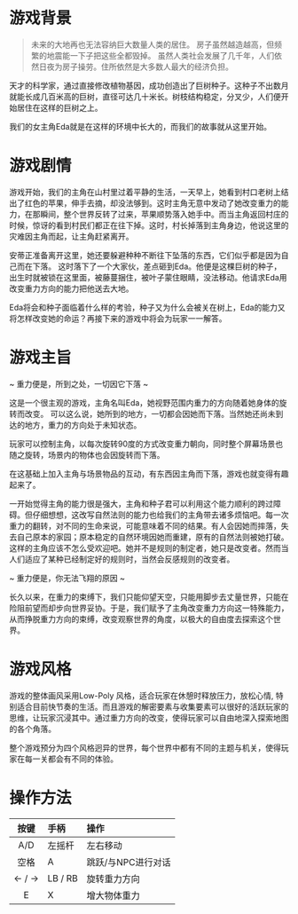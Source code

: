 # 游戏背景

> 未来的大地再也无法容纳巨大数量人类的居住。 房子虽然越造越高，但频繁的地震能一下子把这些全都毁掉。 虽然人类社会发展了几千年，人们依然日夜为房子操劳。住所依然是大多数人最大的经济负担。

天才的科学家，通过直接修改植物基因，成功创造出了巨树种子。这种子不出数月就能长成几百米高的巨树，直径可达几十米长。树枝结构稳定，分叉少，人们便开始居住在这样的巨树之上。

我们的女主角Eda就是在这样的环境中长大的，而我们的故事就从这里开始。

# 游戏剧情

游戏开始，我们的主角在山村里过着平静的生活，一天早上，她看到村口老树上结出了红色的苹果，伸手去摘，却没法够到。这时主角无意中发动了她改变重力的能力，在那瞬间，整个世界反转了过来，苹果顺势落入她手中。而当主角返回村庄的时候，惊讶的看到村民们都正在往下掉。这时，村长掉落到主角身边，他说这里的灾难因主角而起，让主角赶紧离开。

安蒂正准备离开这里，她还要躲避种种不断往下坠落的东西，它们似乎都是因为自己而在下落。
这时落下了一个大家伙，差点砸到Eda。他便是这棵巨树的种子，出生时就被锁在这里面，被藤蔓捆住，被叶子蒙住眼睛，没法移动。他请求Eda用改变重力方向的能力把他送去大地。

Eda将会和种子面临着什么样的考验，种子又为什么会被关在树上，Eda的能力又将怎样改变她的命运？再接下来的游戏中将会为玩家一一解答。

# 游戏主旨
~ 重力便是，所到之处，一切因它下落 ~

这是一个很主观的游戏，主角名叫Eda，她视野范围内重力的方向随着她身体的旋转而改变。
可以这么说，她所到的地方，一切都会因她而下落。当然她还尚未到达的地方，重力的方向处于未知状态。

玩家可以控制主角，以每次旋转90度的方式改变重力朝向，同时整个屏幕场景也随之旋转，场景内的物体也会因旋转而下落。

在这基础上加入主角与场景物品的互动，有东西因主角而下落，游戏也就变得有趣起来了。

一开始觉得主角的能力很是强大，主角和种子君可以利用这个能力顺利的跨过障碍。但仔细想想，这改写自然法则的能力也给我们的主角带去诸多烦恼吧。每一次重力的翻转，对不同的生命来说，可能意味着不同的结果。有人会因她而摔落，失去自己原本的家园；原本稳定的自然环境因她而重建，原有的自然法则被她打破。这样的主角应该不怎么受欢迎吧。她并不是规则的制定者，她只是改变者。然而当人们适应了某种已经制定好的规则时，当然会反感规则的改变者。

~ 重力便是，你无法飞翔的原因 ~

长久以来，在重力的束缚下，我们只能仰望天空，只能用脚步去丈量世界，只能在险阻前望而却步向世界妥协。于是，我们赋予了主角改变重力方向这一特殊能力，从而挣脱重力方向的束缚，改变观察世界的角度，以极大的自由度去探索这个世界。

# 游戏风格

游戏的整体画风采用Low-Poly 风格，适合玩家在休憩时释放压力，放松心情,  特别适合目前快节奏的生活。而且游戏的解密要素与收集要素可以很好的活跃玩家的思维，让玩家沉浸其中。通过重力方向的改变，使得玩家可以自由地深入探索地图的各个角落。

整个游戏预分为四个风格迥异的世界，每个世界中都有不同的主题与机关，使得玩家在每一关都会有不同的体验。

# 操作方法

按键 | 手柄 | 操作
:------: | :------- |:-------
A/D | 左摇杆   | 左右移动
空格 | A | 跳跃/与NPC进行对话
← / →  | LB / RB | 旋转重力方向
E | X | 增大物体重力


<!--游戏流程/故事背景：

于是，主角来到了沙漠，开始了她的冒险。
神殿告诉主角，你若要消除这个诅咒，必须接受考验，穿越暴风雨的海洋，主角接受了神殿给他的考验，来到了暴风雨之海。
在暴雨中，她摔入海里，淹死了。当主角醒来时，发现自己已经来到了地狱。经历了重重困难。最后当主角再次醒来时，她已经获得了新生，她不再是重力的精灵了，她成为了重力本身，她成为了自然法则本身。-->
